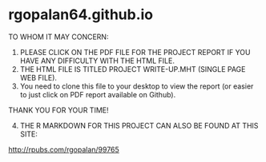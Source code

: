 # rgopalan64.github.io

TO WHOM IT MAY CONCERN:

1. PLEASE CLICK ON THE PDF FILE FOR THE PROJECT REPORT IF YOU HAVE ANY DIFFICULTY WITH THE HTML FILE.  
2. THE HTML FILE IS TITLED PROJECT WRITE-UP.MHT (SINGLE PAGE WEB FILE).  
3. You need to clone this file to your desktop to view the report 
(or easier to just click on PDF report available on Github).

THANK YOU FOR YOUR TIME!

4. THE R MARKDOWN FOR THIS PROJECT CAN ALSO BE FOUND AT THIS SITE:

http://rpubs.com/rgopalan/99765
